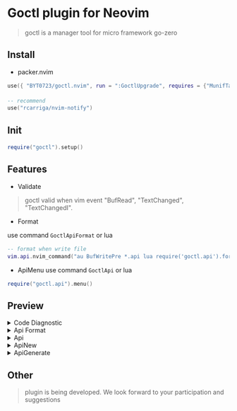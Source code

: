 # Goctl plugin for Neovim

> goctl is a manager tool for micro framework go-zero

## Install

- packer.nvim

```lua
use({ "BYT0723/goctl.nvim", run = ":GoctlUpgrade", requires = {"MunifTanjim/nui.nvim"} })

-- recommend
use("rcarriga/nvim-notify")
```

## Init

```lua
require("goctl").setup()
```

## Features

- Validate

> goctl valid when vim event "BufRead", "TextChanged", "TextChangedI".

- Format

use command `GoctlApiFormat` or lua

```lua
-- format when write file
vim.api.nvim_command("au BufWritePre *.api lua require('goctl.api').format()")
```

- ApiMenu
use command `GoctlApi` or lua

```lua
require("goctl.api").menu()
```

## Preview

<details>
    <summary>Code Diagnostic</summary>
    <img src="./images/goctl-diagnostic.gif" />
</details>

<details>
    <summary>Api Format</summary>
    <img src="./images/goctl-format.gif" />
</details>

<details>
    <summary>Api</summary>
    <img src="./images/goctl_api_menu.jpg" />
</details>

<details>
    <summary>ApiNew</summary>
    <img src="./images/goctl_api_new.jpg" />
</details>
<details>
    <summary>ApiGenerate</summary>
    <img src="./images/goctl_api_generate.jpg" />
</details>

## Other

> plugin is being developed. We look forward to your participation and suggestions
